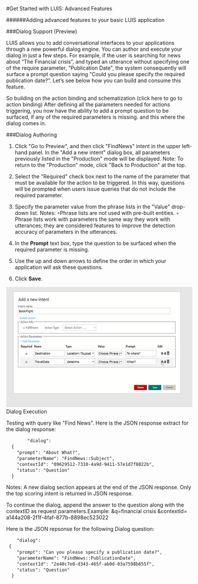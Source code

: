 <!-- NavPath: GetStartedLUISAdvanced
LinkLabel: Get Started With LUIS-Advanced
Url: LUIS-api/documentation/GetStartedWithLUIS-Advanced
Weight: 100 -->

#Get Started with LUIS: Advanced Features

######Adding advanced features to your basic LUIS application

###Dialog Support (Preview)

LUIS allows you to add conversational interfaces to your applications through a new powerful dialog engine. You can author and  execute your dialog in just a few steps. For example, if the user is searching for news about “The Financial crisis”, and typed an utterance without specifying one of the require parameter, "Publication Date", the system consequently will surface a prompt question saying "Could you please specify the required publication date?”. Let’s see below how you can build and consume this feature. 

So building on the action binding and schematization (click here to go to action binding) After defining all the parameters needed for actions triggering, you now have the ability to add a prompt question to be surfaced, if any of the required parameters is missing. and this where the dialog comes in. 

###Dialog Authoring

1. Click "Go to Preview", and then click "FindNews" intent in the upper left-hand panel. In the "Add a new intent" dialog box, all parameters previously listed in the "Production" mode will be displayed. Note: To return to the "Production" mode, click "Back to Production" at the top. 
2. Select the "Required" check box next to the name of the parameter that must be available for the action to be triggered. In this way, questions will be prompted when users issue queries that do not include the required parameter. 
3. Specify the parameter value from the phrase lists in the "Value" drop-down list.
 Notes: ◦Phrase lists are not used with pre-built entities.
◦ Phrase lists work with parameters the same way they work with utterances; they are considered features to improve the detection accuracy of parameters in the utterances. 

4. In the **Prompt** text box, type the question to be surfaced when the required parameter is missing. 
5. Use the up and down arrows to define the order in which your application will ask these questions. 
6. Click **Save**. 

![Adding prompts](./Images/AddingPrompts.PNG)
Dialog Execution

Testing with query like "Find News". Here is the JSON response extract for the dialog response: 

```
        "dialog": 
  {
    "prompt": "About What?",
    "parameterName": "FindNews::Subject",
    "contextId": "09629512-7310-4a9d-9411-57e1d7f8022b",
    "status": "Question"
  }
```
Notes: 
A new dialog section appears at the end of the JSON response. 
Only the top scoring intent is returned in JSON response.


To continue the dialog, append the answer to the question along with the contextID as request parameters.Example: &q=financial crisis &contextId= a144a208-2f1f-4faf-877b-8898ec523022 

Here is the JSON repsonse for the following Dialog question: 
```
    "dialog":  
 {
    "prompt": "Can you please specify a publication date?",
    "parameterName": "FindNews::PublicationDate",
    "contextId": "2e48c7e0-d343-465f-ab0d-03a7598b655f",
    "status": "Question"
  }
```
